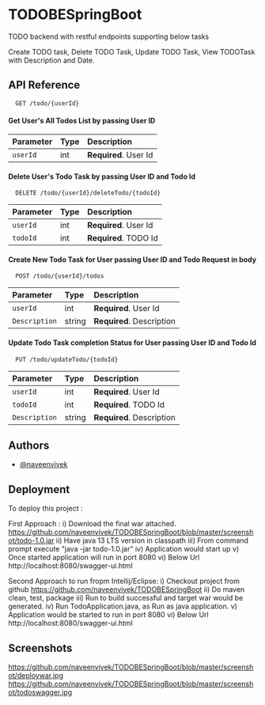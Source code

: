 
# TODOBESpringBoot

TODO backend with restful endpoints supporting below tasks

Create TODO task,
Delete TODO Task, 
Update TODO Task, 
View TODOTask with Description and Date.





## API Reference

```http
  GET /todo/{userId}
```
#### Get User's All Todos List by passing User ID

| Parameter | Type     | Description                |
| :-------- | :------- | :------------------------- |
| `userId ` | int      | **Required**. User Id |

#### Delete User's Todo Task by passing User ID and Todo Id

```http
  DELETE /todo/{userId}/deleteTodo/{todoId}
```

| Parameter | Type     | Description                       |
| :-------- | :------- | :-------------------------------- |
| `userId ` | int      | **Required**. User Id |
| `todoId ` | int      | **Required**. TODO Id |


#### Create New Todo Task for User passing User ID and Todo Request in body

```http
  POST /todo/{userId}/todos
```

| Parameter | Type     | Description                       |
| :-------- | :------- | :-------------------------------- |
| `userId ` | int      | **Required**. User Id |
| `Description` | string      | **Required**. Description |

#### Update Todo Task completion Status for User passing User ID and Todo Id

```http
  PUT /todo/updateTodo/{todoId}
```

| Parameter | Type     | Description                       |
| :-------- | :------- | :-------------------------------- |
| `userId ` | int      | **Required**. User Id |
| `todoId ` | int      | **Required**. TODO Id |
| `Description` | string      | **Required**. Description |


  
## Authors

- [@naveenvivek](https://github.com/naveenvivek)

  
## Deployment

To deploy this project :

First Approach :
i) Download the final war attached. https://github.com/naveenvivek/TODOBESpringBoot/blob/master/screenshot/todo-1.0.jar
ii) Have java 13 LTS version in classpath
iii) From command prompt execute "java -jar todo-1.0.jar"
iv) Application would start up
v) Once started application will run in port 8080 
vi) Below Url http://localhost:8080/swagger-ui.html

Second Approach to run fropm Intellij/Eclipse:
i) Checkout project from github https://github.com/naveenvivek/TODOBESpringBoot
ii) Do maven clean, test, package
iii) Run to build successful and target war would be generated.
iv) Run TodoApplication.java, as Run as java application.
v) Application would be started to run in port 8080
vi) Below Url http://localhost:8080/swagger-ui.html

  
## Screenshots

https://github.com/naveenvivek/TODOBESpringBoot/blob/master/screenshot/deploywar.jpg
https://github.com/naveenvivek/TODOBESpringBoot/blob/master/screenshot/todoswagger.jpg



  
